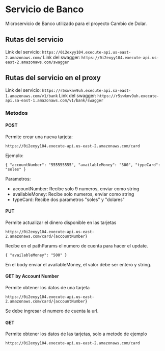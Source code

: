 # Servicio de Banco

Microservicio de Banco utilizado para el proyecto Cambio de Dolar.

## Rutas del servicio

Link del servicio: `https://0i2exyy104.execute-api.us-east-2.amazonaws.com/`
Link del swagger: `https://0i2exyy104.execute-api.us-east-2.amazonaws.com/swagger`

## Rutas del servicio en el proxy

Link del servicio: `https://r5swknv9uh.execute-api.sa-east-1.amazonaws.com/v1/bank`
Link del swagger: `https://r5swknv9uh.execute-api.sa-east-1.amazonaws.com/v1/bank/swagger`

### Metodos

#### POST

Permite crear una nueva tarjeta:

`https://0i2exyy104.execute-api.us-east-2.amazonaws.com/card`

Ejemplo:

`{
    "accountNumber": "555555555",
    "availableMoney": "300",
    "typeCard": "soles"
}`

Parametros:

- accountNumber: Recibe solo 9 numeros, enviar como string
- availableMoney: Recibe solo numeros, enviar como string
- typeCard: Recibe dos parametros "soles" y "dolares"

#### PUT

Permite actualizar el dinero disponible en las tarjetas

`https://0i2exyy104.execute-api.us-east-2.amazonaws.com/card/{accountNumber}`

Recibe en el pathParams el numero de cuenta para hacer el update.

`{
"availableMoney": "500"
}`

En el body enviar el availableMoney, el valor debe ser entero y string.

#### GET by Account Number

Permite obtener los datos de una tarjeta

`https://0i2exyy104.execute-api.us-east-2.amazonaws.com/card/{accountNumber}`

Se debe ingresar el numero de cuenta la url.

#### GET

Permite obtener los datos de las tarjetas, solo a metodo de ejemplo

`https://0i2exyy104.execute-api.us-east-2.amazonaws.com/card`
